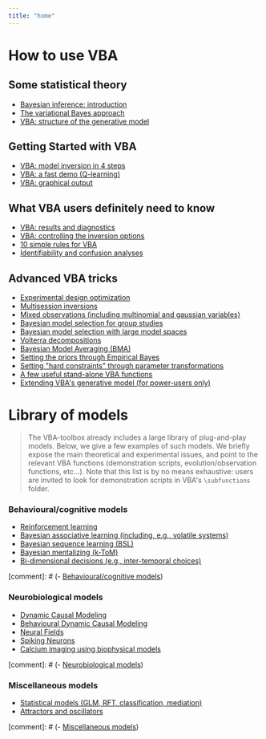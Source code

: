 ```yaml
---
title: "home"
---
```


# How to use VBA

## Some statistical theory

- [Bayesian inference: introduction](Bayesian-modelling-introduction)
- [The variational Bayes approach](The-variational-Bayesian-approach)
- [VBA: structure of the generative model](Structure-of-VBA's-generative-model)

## Getting Started with VBA

- [VBA: model inversion in 4 steps](VBA-model-inversion-in-4-steps)
- [VBA: a fast demo (Q-learning)](Fast-demo-Q-learning-model)
- [VBA: graphical output](VBA-graphical-output)

## What VBA users definitely need to know

- [VBA: results and diagnostics](VBA-output-structure)
- [VBA: controlling the inversion options](Controlling-the-inversion-using-VBA-options)
- [10 simple rules for VBA](10-simple-rules)
- [Identifiability and confusion analyses](identifiability)


## Advanced VBA tricks

- [Experimental design optimization](Optimizing-the-experimental-design)
- [Multisession inversions](Multisession)
- [Mixed observations (including multinomial and gaussian variables)](Multisources)
- [Bayesian model selection for group studies](BMS-for-group-studies)
- [Bayesian model selection with large model spaces](Comparing-large-spaces-of-models)
- [Volterra decompositions](Volterra-decomposition)
- [Bayesian Model Averaging (BMA)](VBA-BMA)
- [Setting the priors through Empirical Bayes](VBA-MFX)
- [Setting "hard constraints" through parameter transformations](param-transform)
- [A few useful stand-alone VBA functions](a-few-VBA-functions)
- [Extending VBA's generative model (for power-users only)](generativeModels)


# Library of models

> The VBA-toolbox already includes a large library of plug-and-play models. Below, we give a few examples of such models. We briefly expose the main theoretical and experimental issues, and point to the relevant VBA functions (demonstration scripts, evolution/observation functions, etc...). Note that this list is by no means exhaustive: users are invited to look for demonstration scripts in VBA's `\subfunctions` folder.

### Behavioural/cognitive models

- [Reinforcement learning](Reinforcement-learning)
- [Bayesian associative learning (including, e.g., volatile systems)](bayesian-learning)
- [Bayesian sequence learning (BSL)](BSL)
- [Bayesian mentalizing (k-ToM)](ktom)
- [Bi-dimensional decisions (e.g., inter-temporal choices)](intertemporal-choice)


[comment]: # (- [Behavioural/cognitive models](Behavioural-cognitive-models))

### Neurobiological models

- [Dynamic Causal Modeling](dcm)
- [Behavioural Dynamic Causal Modeling](behavioural-DCM)
- [Neural Fields](neural-fields)
- [Spiking Neurons](spiking-neuron)
- [Calcium imaging using biophysical models](CaBBI)

[comment]: # (- [Neurobiological models](Neurobiological-models))

### Miscellaneous models

- [Statistical models (GLM, RFT, classification, mediation)](statistical-models)
- [Attractors and oscillators](Dynamical-models)


[comment]: # (- [Miscellaneous models](Miscellaneous-models))
